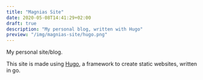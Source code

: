 ```yaml
---
title: "Magnias Site"
date: 2020-05-08T14:41:29+02:00
draft: true
description: "My personal blog, written with Hugo"
preview: "/img/magnias-site/hugo.png"
---
```


My personal site/blog.

This site is made using [Hugo](https://gohugo.io), a framework to create static websites, written in go.